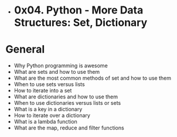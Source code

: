 - # 0x04. Python - More Data Structures: Set, Dictionary


# General

  -  Why Python programming is awesome
  -  What are sets and how to use them
  -  What are the most common methods of set and how to use them
  -  When to use sets versus lists
  -  How to iterate into a set
  -  What are dictionaries and how to use them
  -  When to use dictionaries versus lists or sets
  -  What is a key in a dictionary
  -  How to iterate over a dictionary
  -  What is a lambda function
  -  What are the map, reduce and filter functions

